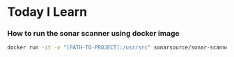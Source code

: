 # Today I Learn

### How to run the sonar scanner using docker image

```bash
docker run -it -v "[PATH-TO-PROJECT]:/usr/src" sonarsource/sonar-scanner-cli
```
